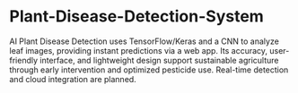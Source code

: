# Plant-Disease-Detection-System
AI Plant Disease Detection uses TensorFlow/Keras and a CNN to analyze leaf images, providing instant predictions via a web app.  Its accuracy, user-friendly interface, and lightweight design support sustainable agriculture through early intervention and optimized pesticide use.  Real-time detection and cloud integration are planned.
